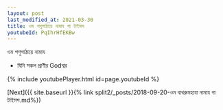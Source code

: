 ```yaml
---
layout: post
last_modified_at: 2021-03-30
title: ওম পশুপাঠায়ে নামায গা টাইমস
youtubeId: PqIhrHfEKBw
---
```

 
 
 ওম পশুপাঠায়ে নামায  
 
 -  যিনি সকল প্রাণীর Godশ্বর 
 
  
 
  
 
 
 
 
 
 


{% include youtubePlayer.html id=page.youtubeId %}
 
[Next]({{ site.baseurl }}{% link  split2/_posts/2018-09-20-ওম বাথরুমহাযা নামায গা টাইমস.md%})
 
